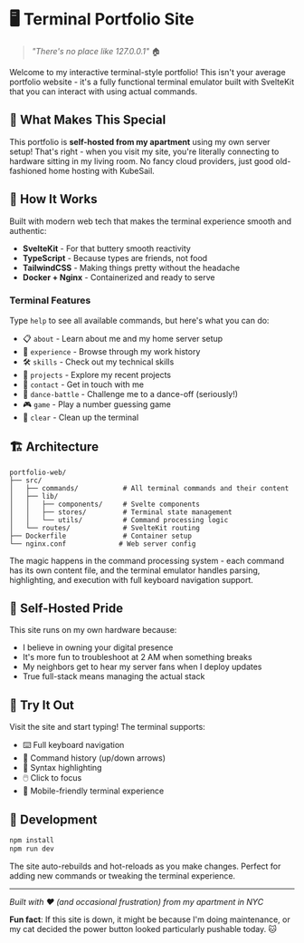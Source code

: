 # 🖥️ Terminal Portfolio Site

> *"There's no place like 127.0.0.1"* 🏠

Welcome to my interactive terminal-style portfolio! This isn't your average portfolio website - it's a fully functional terminal emulator built with SvelteKit that you can interact with using actual commands.

## 🚀 What Makes This Special

This portfolio is **self-hosted from my apartment** using my own server setup! That's right - when you visit my site, you're literally connecting to hardware sitting in my living room. No fancy cloud providers, just good old-fashioned home hosting with KubeSail.

## 🔧 How It Works

Built with modern web tech that makes the terminal experience smooth and authentic:

- **SvelteKit** - For that buttery smooth reactivity
- **TypeScript** - Because types are friends, not food
- **TailwindCSS** - Making things pretty without the headache
- **Docker + Nginx** - Containerized and ready to serve

### Terminal Features

Type `help` to see all available commands, but here's what you can do:

- 📋 `about` - Learn about me and my home server setup
- 💼 `experience` - Browse through my work history
- 🛠️ `skills` - Check out my technical skills
- 📁 `projects` - Explore my recent projects
- 📧 `contact` - Get in touch with me
- 💃 `dance-battle` - Challenge me to a dance-off (seriously!)
- 🎮 `game` - Play a number guessing game
- 🧹 `clear` - Clean up the terminal

## 🏗️ Architecture

```
portfolio-web/
├── src/
│   ├── commands/           # All terminal commands and their content
│   ├── lib/
│   │   ├── components/     # Svelte components
│   │   ├── stores/         # Terminal state management
│   │   └── utils/          # Command processing logic
│   └── routes/             # SvelteKit routing
├── Dockerfile              # Container setup
└── nginx.conf             # Web server config
```

The magic happens in the command processing system - each command has its own content file, and the terminal emulator handles parsing, highlighting, and execution with full keyboard navigation support.

## 🏡 Self-Hosted Pride

This site runs on my own hardware because:
- I believe in owning your digital presence
- It's more fun to troubleshoot at 2 AM when something breaks
- My neighbors get to hear my server fans when I deploy updates
- True full-stack means managing the actual stack

## 🎯 Try It Out

Visit the site and start typing! The terminal supports:
- ⌨️ Full keyboard navigation
- 📝 Command history (up/down arrows)
- 🎨 Syntax highlighting
- 🖱️ Click to focus
- 📱 Mobile-friendly terminal experience

## 🔨 Development

```bash
npm install
npm run dev
```

The site auto-rebuilds and hot-reloads as you make changes. Perfect for adding new commands or tweaking the terminal experience.

---

*Built with ❤️ (and occasional frustration) from my apartment in NYC*

**Fun fact**: If this site is down, it might be because I'm doing maintenance, or my cat decided the power button looked particularly pushable today. 🐱